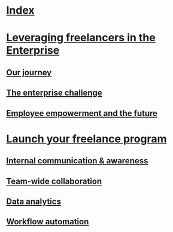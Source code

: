 # [Index](index.md)
# [Leveraging freelancers in the Enterprise](leveragingfreelancers.md)
## [Our journey](ourjourney.md)
## [The enterprise challenge](theenterprisechallenge.md)
## [Employee empowerment and the future](employeeempowermentandthefuture.md)
# [Launch your freelance program](launchyourfreelanceprogram.md)
## [Internal communication &amp; awareness](commsitesection.md)
## [Team-wide collaboration](teamwidecollaborationsection.md)
## [Data analytics](dataanalyticssection.md)
## [Workflow automation](workflowautomationsection.md)
